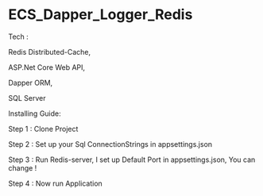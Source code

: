# ECS_Dapper_Logger_Redis

Tech : 

Redis Distributed-Cache,

ASP.Net Core Web API,

Dapper ORM,

SQL Server



Installing Guide: 

Step 1 : Clone Project 

Step 2 : Set up your Sql ConnectionStrings in appsettings.json

Step 3 : Run Redis-server, I set up Default Port in appsettings.json, You can change !

Step 4 : Now run Application

